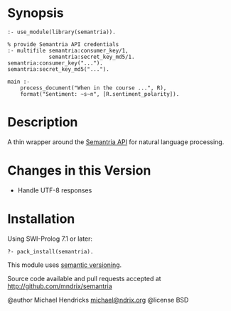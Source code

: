 # Synopsis

    :- use_module(library(semantria)).

    % provide Semantria API credentials
    :- multifile semantria:consumer_key/1,
                 semantria:secret_key_md5/1.
    semantria:consumer_key("...").
    semantria:secret_key_md5("...").

    main :-
        process_document("When in the course ...", R),
        format("Sentiment: ~s~n", [R.sentiment_polarity]).

# Description

A thin wrapper around the [Semantria API](https://semantria.com/) for natural language processing.

# Changes in this Version

  * Handle UTF-8 responses

# Installation

Using SWI-Prolog 7.1 or later:

    ?- pack_install(semantria).

This module uses [semantic versioning](http://semver.org/).

Source code available and pull requests accepted at
http://github.com/mndrix/semantria

@author Michael Hendricks <michael@ndrix.org>
@license BSD
